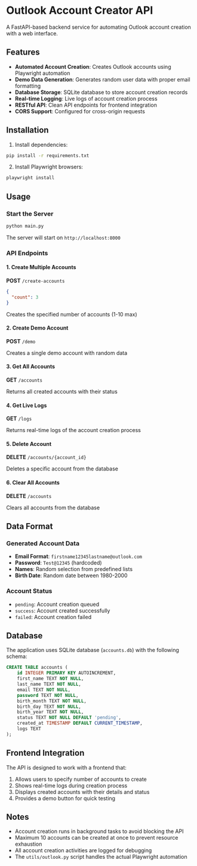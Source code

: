 # Outlook Account Creator API

A FastAPI-based backend service for automating Outlook account creation with a web interface.

## Features

- **Automated Account Creation**: Creates Outlook accounts using Playwright automation
- **Demo Data Generation**: Generates random user data with proper email formatting
- **Database Storage**: SQLite database to store account creation records
- **Real-time Logging**: Live logs of account creation process
- **RESTful API**: Clean API endpoints for frontend integration
- **CORS Support**: Configured for cross-origin requests

## Installation

1. Install dependencies:
```bash
pip install -r requirements.txt
```

2. Install Playwright browsers:
```bash
playwright install
```

## Usage

### Start the Server
```bash
python main.py
```

The server will start on `http://localhost:8000`

### API Endpoints

#### 1. Create Multiple Accounts
**POST** `/create-accounts`
```json
{
  "count": 3
}
```
Creates the specified number of accounts (1-10 max)

#### 2. Create Demo Account
**POST** `/demo`

Creates a single demo account with random data

#### 3. Get All Accounts
**GET** `/accounts`

Returns all created accounts with their status

#### 4. Get Live Logs
**GET** `/logs`

Returns real-time logs of the account creation process

#### 5. Delete Account
**DELETE** `/accounts/{account_id}`

Deletes a specific account from the database

#### 6. Clear All Accounts
**DELETE** `/accounts`

Clears all accounts from the database

## Data Format

### Generated Account Data
- **Email Format**: `firstname12345lastname@outlook.com`
- **Password**: `Test@12345` (hardcoded)
- **Names**: Random selection from predefined lists
- **Birth Date**: Random date between 1980-2000

### Account Status
- `pending`: Account creation queued
- `success`: Account created successfully
- `failed`: Account creation failed

## Database

The application uses SQLite database (`accounts.db`) with the following schema:

```sql
CREATE TABLE accounts (
    id INTEGER PRIMARY KEY AUTOINCREMENT,
    first_name TEXT NOT NULL,
    last_name TEXT NOT NULL,
    email TEXT NOT NULL,
    password TEXT NOT NULL,
    birth_month TEXT NOT NULL,
    birth_day TEXT NOT NULL,
    birth_year TEXT NOT NULL,
    status TEXT NOT NULL DEFAULT 'pending',
    created_at TIMESTAMP DEFAULT CURRENT_TIMESTAMP,
    logs TEXT
);
```

## Frontend Integration

The API is designed to work with a frontend that:
1. Allows users to specify number of accounts to create
2. Shows real-time logs during creation process
3. Displays created accounts with their details and status
4. Provides a demo button for quick testing

## Notes

- Account creation runs in background tasks to avoid blocking the API
- Maximum 10 accounts can be created at once to prevent resource exhaustion
- All account creation activities are logged for debugging
- The `utils/outlook.py` script handles the actual Playwright automation